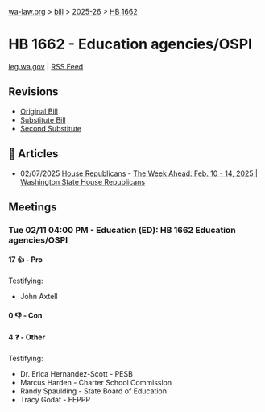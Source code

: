 [wa-law.org](/) > [bill](/bill/) > [2025-26](/bill/2025-26/) > [HB 1662](/bill/2025-26/hb/1662/)

# HB 1662 - Education agencies/OSPI
[leg.wa.gov](https://app.leg.wa.gov/billsummary?BillNumber=1662&Year=2025&Initiative=false) | [RSS Feed](./rss.xml)

## Revisions
* [Original Bill](1/)
* [Substitute Bill](S/)
* [Second Substitute](S2/)

## 📰 Articles
* 02/07/2025 [House Republicans](/org/house_republicans/) - [The Week Ahead: Feb. 10 - 14, 2025 | Washington State House Republicans](https://houserepublicans.wa.gov/week/the-week-ahead-feb-10-14-2025/#:~:text=HB%201662)

## Meetings
### Tue 02/11 04:00 PM - Education (ED): HB 1662 Education agencies/OSPI
#### 17 👍 - Pro
Testifying:
* John Axtell

#### 0 👎 - Con

#### 4 ❓ - Other
Testifying:
* Dr. Erica Hernandez-Scott - PESB
* Marcus Harden - Charter School Commission
* Randy Spaulding - State Board of Education
* Tracy Godat - FEPPP
